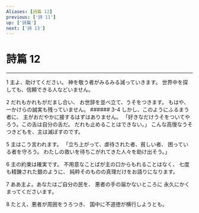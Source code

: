 ```yaml
---
Aliases: [詩篇 12]
previous: ['詩 11']
up: ['詩篇']
next: ['詩 13']
---
```

# 詩篇 12

***




1 
主よ、助けてください。 神を敬う者がみるみる減っていきます。 世界中を探しても、信頼できる人などいません。 



2 
だれもかれもがだまし合い、 お世辞を並べ立て、うそをつきます。 もはや、一かけらの誠実も残っていません。 ###### 3-4 しかし、このようにふるまう者に、 主がおだやかに接するはずはありません。 「好きなだけうそをついてやろう。この舌は自分の舌だ。 だれも止めることはできない。」 こんな高慢なうそつきどもを、主は滅ぼすのです。 



5 
主はこう言われます。 「立ち上がって、虐待された者、貧しい者、 困っている者を守ろう。 わたしの救いを待ちこがれてきた人々を助け出そう。」 



6 
主の約束は確実です。 不用意なことばが主の口からもれることはなく、 七度も精錬された銀のように、 純粋そのものの真理だけをお語りになります。 



7 
ああ主よ。あなたはご自分の民を、 悪者の手の届かないところに 永久にかくまってくださいます。 



8 
たとえ、悪者が周囲をうろつき、 国中に不道徳が横行しようとも。
